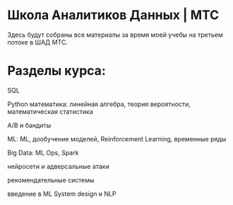 # Школа Аналитиков Данных | МТС

Здесь будут собраны все материалы за время моей учебы на третьем потоке в ШАД МТС. 


# Разделы курса:

SQL

Python
математика: линейная алгебра, теория вероятности, математическая статистика

A/B и бандиты

ML: ML, дообучение моделей, Reinforcement Learning, временные ряды

Big Data: ML Ops, Spark

нейросети и адверсальные атаки

рекомендательные системы

введение в ML System design и NLP
